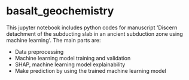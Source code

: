 # basalt_geochemistry
This jupyter notebook includes python codes for manuscript 'Discern detachment of the subducting slab in an ancient subduction zone using machine learning'. The main parts are:
- Data preprocessing
- Machine learning model training and validation
- SHAP, machine learning model explainability
- Make prediction by using the trained machine learning model
